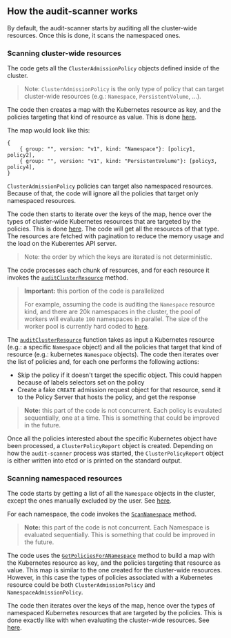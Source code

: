 ## How the audit-scanner works

By default, the audit-scanner starts by auditing all the cluster-wide resources.
Once this is done, it scans the namespaced ones.

### Scanning cluster-wide resources

The code gets all the `ClusterAdmissionPolicy` objects defined inside of the cluster.

> Note: `ClusterAdmissionPolicy` is the only type of policy that can target cluster-wide resources (e.g.: `Namespace`, `PersistentVolume`, …).

The code then creates a map with the Kubernetes resource as key, and the policies targeting that kind of resource as value.
This is done [here](https://github.com/kubewarden/audit-scanner/blob/038da594f989f97420bf235979ae1e60335303e6/internal/policies/client.go#L174).

The map would look like this:

```hcl
{
    { group: "", version: "v1", kind: "Namespace"}: [policy1, policy2],
    { group: "", version: "v1", kind: "PersistentVolume"}: [policy3, policy4],
}
```

`ClusterAdmissionPolicy` policies can target also namespaced resources. Because of that, the code will ignore all the policies that target only
namespaced resources.

The code then starts to iterate over the keys of the map, hence over the types of cluster-wide Kubernetes resources that are targeted by the policies. This is done
[here](https://github.com/kubewarden/audit-scanner/blob/038da594f989f97420bf235979ae1e60335303e6/internal/scanner/scanner.go#L223).
The code will get all the resources of that type. The resources are fetched with pagination to reduce the memory usage and the load on the Kuberentes API server.

> Note: the order by which the keys are iterated is not deterministic.

The code processes each chunk of resources, and for each resource it invokes the [`auditClusterResource`](https://github.com/kubewarden/audit-scanner/blob/038da594f989f97420bf235979ae1e60335303e6/internal/scanner/scanner.go#L246)
method.

> **Important:** this portion of the code is parallelized
>
> For example, assuming the code is auditing the `Namespace` resource kind, and there are 20k namespaces in the cluster,
> the pool of workers will evaluate `100` namespaces in parallel. The size of the worker pool is currently hard coded to
> [`here`](https://github.com/kubewarden/audit-scanner/blob/038da594f989f97420bf235979ae1e60335303e6/internal/scanner/scanner.go#L32).

The [`auditClusterResource`](https://github.com/kubewarden/audit-scanner/blob/038da594f989f97420bf235979ae1e60335303e6/internal/scanner/scanner.go#L325) function
takes as input a Kubernetes resource (e.g.: a specific `Namespace` object) and all the policies that target that kind of resource (e.g.: kubernetes `Namespace` objects).
The code then iterates over the list of policies and, for each one performs the following actions:

- Skip the policy if it doesn't target the specific object. This could happen because of labels selectors set on the policy
- Create a fake `CREATE` admission request object for that resource, send it to the Policy Server that hosts the policy, and get the response

> **Note:** this part of the code is not concurrent. Each policy is evaulated sequentially, one at a time. This is something that could be improved in the future.

Once all the policies interested about the specific Kubernetes object have been processed, a `ClusterPolicyReport` object is created.
Depending on how the `audit-scanner` process was started, the `ClusterPolicyReport` object is either written into etcd or is printed on the standard output.

### Scanning namespaced resources

The code starts by getting a list of all the `Namespace` objects in the cluster, except the ones manually excluded by the user.
See [here](https://github.com/kubewarden/audit-scanner/blob/038da594f989f97420bf235979ae1e60335303e6/internal/scanner/scanner.go#L183).

For each namespace, the code invokes the [`ScanNamespace`](https://github.com/kubewarden/audit-scanner/blob/038da594f989f97420bf235979ae1e60335303e6/internal/scanner/scanner.go#L120)
method.

> **Note:** this part of the code is not concurrent. Each Namespace is evaluated sequentially. This is something that could be improved in the future.

The code uses the [`GetPoliciesForANamespace`](https://github.com/kubewarden/audit-scanner/blob/038da594f989f97420bf235979ae1e60335303e6/internal/policies/client.go#L61) method
to build a map with the Kubernetes resource as key, and the policies targeting that resource as value.
This map is similar to the one created for the cluster-wide resources. However, in this case the types of policies associated with a Kubernetes
resource could be both `ClusterAdmissionPolicy` and `NamespaceAdmissionPolicy`.

The code then iterates over the keys of the map, hence over the types of namespaced Kubernetes resources that are targeted by the policies. This is done exactly like
with when evaluating the cluster-wide resources. See [here](https://github.com/kubewarden/audit-scanner/blob/038da594f989f97420bf235979ae1e60335303e6/internal/scanner/scanner.go#L140-L170).
